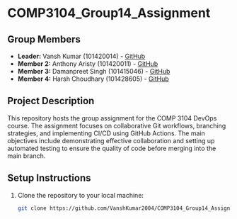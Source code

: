 # COMP3104_Group14_Assignment

## Group Members
- **Leader:** Vansh Kumar (101420014) - [GitHub](https://github.com/VanshKumar2004)
- **Member 2:** Anthony Aristy (101420011) - [GitHub](https://github.com/AnthonyAristy)
- **Member 3:** Damanpreet Singh (101415046) - [GitHub](https://github.com/damansingh13)
- **Member 4:** Harsh Choudhary (101428605) - [GitHub](https://github.com/Harshlikescoding)

## Project Description
This repository hosts the group assignment for the COMP 3104 DevOps course. The assignment focuses on collaborative Git workflows, branching strategies, and implementing CI/CD using GitHub Actions. The main objectives include demonstrating effective collaboration and setting up automated testing to ensure the quality of code before merging into the main branch.

## Setup Instructions
1. Clone the repository to your local machine:
   ```bash
   git clone https://github.com/VanshKumar2004/COMP3104_Group14_Assignment.git
